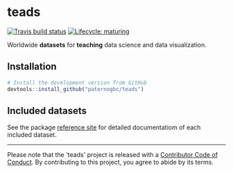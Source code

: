 # teads

<!-- badges: start -->
[![Travis build status](https://travis-ci.org/paternogbc/teads.svg?branch=master)](https://travis-ci.org/paternogbc/teads)
[![Lifecycle: maturing](https://img.shields.io/badge/lifecycle-maturing-blue.svg)](https://www.tidyverse.org/lifecycle/#maturing)
<!-- badges: end -->

Worldwide __datasets__ for __teaching__ data science and data visualization.


## Installation

```r
# Install the development version from GitHub
devtools::install_github("paternogbc/teads")
```

## Included datasets

See the package [reference site](https://paternogbc.github.io/teads) for detailed documentatiom of each included dataset.

*** 
Please note that the 'teads' project is released with a
[Contributor Code of Conduct](CODE_OF_CONDUCT.md).
By contributing to this project, you agree to abide by its terms.
